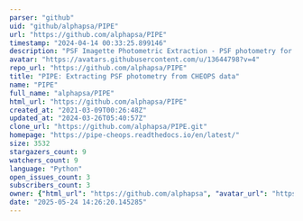 ```yaml
---
parser: "github"
uid: "github/alphapsa/PIPE"
url: "https://github.com/alphapsa/PIPE"
timestamp: "2024-04-14 00:33:25.899146"
description: "PSF Imagette Photometric Extraction - PSF photometry for CHEOPS data"
avatar: "https://avatars.githubusercontent.com/u/13644798?v=4"
repo_url: "https://github.com/alphapsa/PIPE"
title: "PIPE: Extracting PSF photometry from CHEOPS data"
name: "PIPE"
full_name: "alphapsa/PIPE"
html_url: "https://github.com/alphapsa/PIPE"
created_at: "2021-03-09T00:26:48Z"
updated_at: "2024-03-26T05:40:57Z"
clone_url: "https://github.com/alphapsa/PIPE.git"
homepage: "https://pipe-cheops.readthedocs.io/en/latest/"
size: 3532
stargazers_count: 9
watchers_count: 9
language: "Python"
open_issues_count: 3
subscribers_count: 3
owner: {"html_url": "https://github.com/alphapsa", "avatar_url": "https://avatars.githubusercontent.com/u/13644798?v=4", "login": "alphapsa", "type": "User"}
date: "2025-05-24 14:26:20.145285"
---
```

